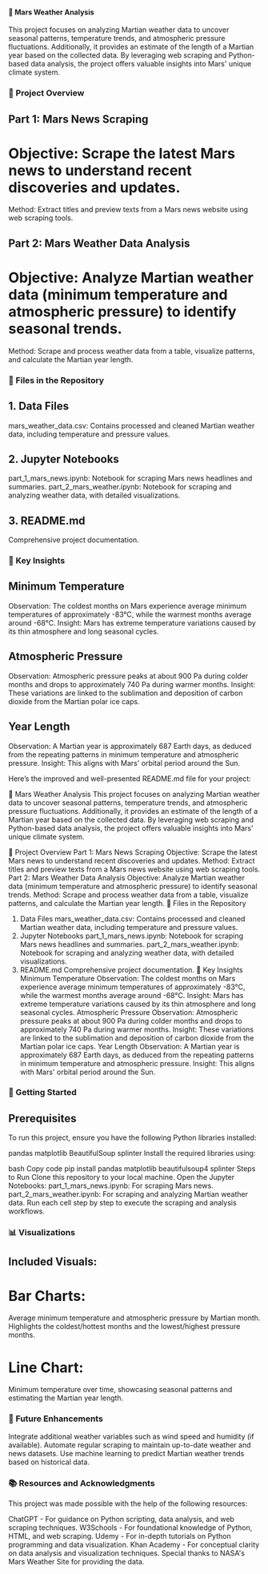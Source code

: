 #### 🌌 Mars Weather Analysis
This project focuses on analyzing Martian weather data to uncover seasonal patterns, temperature trends, and atmospheric pressure fluctuations. Additionally, it provides an estimate of the length of a Martian year based on the collected data. By leveraging web scraping and Python-based data analysis, the project offers valuable insights into Mars' unique climate system.
### 📁 Project Overview
## Part 1: Mars News Scraping
# Objective: Scrape the latest Mars news to understand recent discoveries and updates.
Method: Extract titles and preview texts from a Mars news website using web scraping tools.
## Part 2: Mars Weather Data Analysis
# Objective: Analyze Martian weather data (minimum temperature and atmospheric pressure) to identify seasonal trends.
Method: Scrape and process weather data from a table, visualize patterns, and calculate the Martian year length.
### 📂 Files in the Repository
## 1. Data Files
mars_weather_data.csv: Contains processed and cleaned Martian weather data, including temperature and pressure values.
## 2. Jupyter Notebooks
part_1_mars_news.ipynb: Notebook for scraping Mars news headlines and summaries.
part_2_mars_weather.ipynb: Notebook for scraping and analyzing weather data, with detailed visualizations.
## 3. README.md
Comprehensive project documentation.
### 🌟 Key Insights
## Minimum Temperature
Observation: The coldest months on Mars experience average minimum temperatures of approximately -83°C, while the warmest months average around -68°C.
Insight: Mars has extreme temperature variations caused by its thin atmosphere and long seasonal cycles.
## Atmospheric Pressure
Observation: Atmospheric pressure peaks at about 900 Pa during colder months and drops to approximately 740 Pa during warmer months.
Insight: These variations are linked to the sublimation and deposition of carbon dioxide from the Martian polar ice caps.
## Year Length
Observation: A Martian year is approximately 687 Earth days, as deduced from the repeating patterns in minimum temperature and atmospheric pressure.
Insight: This aligns with Mars' orbital period around the Sun.

Here’s the improved and well-presented README.md file for your project:

🌌 Mars Weather Analysis
This project focuses on analyzing Martian weather data to uncover seasonal patterns, temperature trends, and atmospheric pressure fluctuations. Additionally, it provides an estimate of the length of a Martian year based on the collected data. By leveraging web scraping and Python-based data analysis, the project offers valuable insights into Mars' unique climate system.

📁 Project Overview
Part 1: Mars News Scraping
Objective: Scrape the latest Mars news to understand recent discoveries and updates.
Method: Extract titles and preview texts from a Mars news website using web scraping tools.
Part 2: Mars Weather Data Analysis
Objective: Analyze Martian weather data (minimum temperature and atmospheric pressure) to identify seasonal trends.
Method: Scrape and process weather data from a table, visualize patterns, and calculate the Martian year length.
📂 Files in the Repository
1. Data Files
mars_weather_data.csv: Contains processed and cleaned Martian weather data, including temperature and pressure values.
2. Jupyter Notebooks
part_1_mars_news.ipynb: Notebook for scraping Mars news headlines and summaries.
part_2_mars_weather.ipynb: Notebook for scraping and analyzing weather data, with detailed visualizations.
3. README.md
Comprehensive project documentation.
🌟 Key Insights
Minimum Temperature
Observation: The coldest months on Mars experience average minimum temperatures of approximately -83°C, while the warmest months average around -68°C.
Insight: Mars has extreme temperature variations caused by its thin atmosphere and long seasonal cycles.
Atmospheric Pressure
Observation: Atmospheric pressure peaks at about 900 Pa during colder months and drops to approximately 740 Pa during warmer months.
Insight: These variations are linked to the sublimation and deposition of carbon dioxide from the Martian polar ice caps.
Year Length
Observation: A Martian year is approximately 687 Earth days, as deduced from the repeating patterns in minimum temperature and atmospheric pressure.
Insight: This aligns with Mars' orbital period around the Sun.
### 🚀 Getting Started
## Prerequisites
To run this project, ensure you have the following Python libraries installed:

pandas
matplotlib
BeautifulSoup
splinter
Install the required libraries using:

bash
Copy code
pip install pandas matplotlib beautifulsoup4 splinter
Steps to Run
Clone this repository to your local machine.
Open the Jupyter Notebooks:
part_1_mars_news.ipynb: For scraping Mars news.
part_2_mars_weather.ipynb: For scraping and analyzing Martian weather data.
Run each cell step by step to execute the scraping and analysis workflows.

### 📊 Visualizations
## Included Visuals:
# Bar Charts:
Average minimum temperature and atmospheric pressure by Martian month.
Highlights the coldest/hottest months and the lowest/highest pressure months.
# Line Chart:
Minimum temperature over time, showcasing seasonal patterns and estimating the Martian year length.
### 🔮 Future Enhancements
Integrate additional weather variables such as wind speed and humidity (if available).
Automate regular scraping to maintain up-to-date weather and news datasets.
Use machine learning to predict Martian weather trends based on historical data.
### 📚 Resources and Acknowledgments
This project was made possible with the help of the following resources:

ChatGPT - For guidance on Python scripting, data analysis, and web scraping techniques.
W3Schools - For foundational knowledge of Python, HTML, and web scraping.
Udemy - For in-depth tutorials on Python programming and data visualization.
Khan Academy - For conceptual clarity on data analysis and visualization techniques.
Special thanks to NASA's Mars Weather Site for providing the data.

